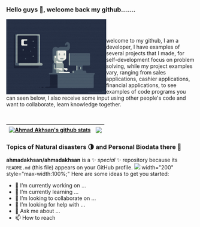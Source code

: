### Hello guys 👋, welcome back my github.......

  <img align="left" src="giphy.gif" height="200" />
  <br /><br />
  <p> welcome to my github, I am a developer, I have examples of several projects that I made, for self-development focus on problem solving, while my project examples vary, ranging from sales applications, cashier applications, financial applications, to see examples of code programs you can seen below, I also receive some input using other people's code and want to collaborate, learn knowledge together.
</p> 



<br />


| <a href="https://github.com/ahmadakhsan/github-readme-stats"><img align="center" src="https://github-readme-stats.vercel.app/api?username=ahmadakhsan&show_icons=true&include_all_commits=true&theme=buefy&hide_border=true" alt="Ahmad Akhsan's github stats" /></a> | <a href="https://github.com/ahmadakhsan/github-readme-stats"><img align="center" src="https://github-readme-stats.vercel.app/api/top-langs/?username=ahmadakhsan&layout=compact&theme=buefy&hide_border=true" /></a> |
| ------------- | ------------- |

### Topics of Natural disasters 🌗 and Personal Biodata there 📝




  


**ahmadakhsan/ahmadakhsan** is a ✨ _special_ ✨ repository because its `README.md` (this file) appears on your GitHub profile.
<img src=”http://link-foto”>
width="200" style="max-width:100%;"
Here are some ideas to get you started:

- 🔭 I’m currently working on ...
- 🌱 I’m currently learning ...
- 👯 I’m looking to collaborate on ...
- 🤔 I’m looking for help with ...
- 💬 Ask me about ...
- 📫 How to reach
